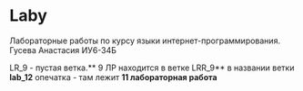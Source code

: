 # Laby
Лабораторные работы по курсу языки интернет-программирования. Гусева Анастасия ИУ6-34Б

LR_9 - пустая ветка.** 9 ЛР находится в ветке LRR_9**
в названии ветки **lab_12** опечатка - там лежит **11 лабораторная работа**
